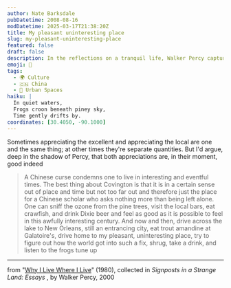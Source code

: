 ```yaml
---
author: Nate Barksdale
pubDatetime: 2008-08-16
modDatetime: 2025-03-17T21:38:20Z
title: My pleasant uninteresting place
slug: my-pleasant-uninteresting-place
featured: false
draft: false
description: In the reflections on a tranquil life, Walker Percy captures the essence of his surroundings in Covington.
emoji: 🌲
tags:
  - 🌍 Culture
  - 🇨🇳 China
  - 🌆 Urban Spaces
haiku: |
  In quiet waters,  
  Frogs croon beneath piney sky,  
  Time gently drifts by.
coordinates: [30.4050, -90.1000]
---
```


Sometimes appreciating the excellent and appreciating the local are one and the same thing; at other times they're separate quantities. But I'd argue, deep in the shadow of Percy, that both appreciations are, in their moment, good indeed

> A Chinese curse condemns one to live in interesting and eventful times. The best thing about Covington is that it is in a certain sense out of place and time but not too far out and therefore just the place for a Chinese scholar who asks nothing more than being left alone. One can sniff the ozone from the pine trees, visit the local bars, eat crawfish, and drink Dixie beer and feel as good as it is possible to feel in this awfully interesting century. And now and then, drive across the lake to New Orleans, still an entrancing city, eat trout amandine at Galatoire's, drive home to my pleasant, uninteresting place, try to figure out how the world got into such a fix, shrug, take a drink, and listen to the frogs tune up

---

from "[Why I Live Where I Live](http://books.google.com/books?id=EEzOeBHWnoIC&pg=PA9&dq;=)" (1980), collected in _Signposts in a Strange Land: Essays_ , by Walker Percy, 2000
